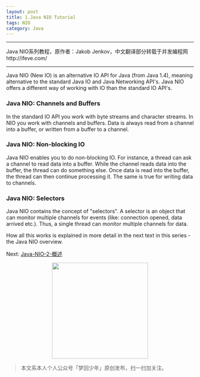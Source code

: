 ```yaml
---
layout: post
title: 1.Java NIO Tutorial
tags: NIO
category: Java
---
```


---

Java NIO系列教程，原作者：Jakob Jenkov，中文翻译部分转载于并发编程网http://ifeve.com/

---

Java NIO (New IO) is an alternative IO API for Java (from Java 1.4), meaning alternative to the standard Java IO and Java Networking API's. Java NIO offers a different way of working with IO than the standard IO API's.

### Java NIO: Channels and Buffers

In the standard IO API you work with byte streams and character streams. In NIO you work with channels and buffers. Data is always read from a channel into a buffer, or written from a buffer to a channel.

### Java NIO: Non-blocking IO

Java NIO enables you to do non-blocking IO. For instance, a thread can ask a channel to read data into a buffer. While the channel reads data into the buffer, the thread can do something else. Once data is read into the buffer, the thread can then continue processing it. The same is true for writing data to channels.

### Java NIO: Selectors

Java NIO contains the concept of "selectors". A selector is an object that can monitor multiple channels for events (like: connection opened, data arrived etc.). Thus, a single thread can monitor multiple channels for data.

How all this works is explained in more detail in the next text in this series - the Java NIO overview.

Next: [Java-NIO-2-概述](http://rann.cc/2016/06/09/java-nio-2-overview.html)

<div align="center">
<img src="http://rann.cc/assets/img/qrcode-logo.png" width="258" height="258" />
</div>

> 本文系本人个人公众号「梦回少年」原创发布，扫一扫加关注。